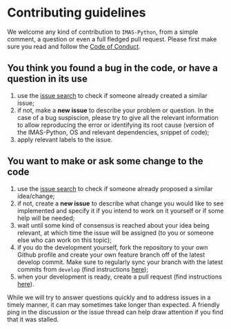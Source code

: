 # Contributing guidelines

We welcome any kind of contribution to `IMAS-Python`, 
from a simple comment, a question or even a full fledged pull 
request. 
Please first make sure you read and follow the 
[Code of Conduct](CODE_OF_CONDUCT.md).

## You think you found a bug in the code, or have a question in its use
1. use the [issue search](https://github.com/iterorganization/IMAS-Python/issues)
to check if someone already created a similar issue;
2. if not, make a **new issue** to describe your problem or question. 
In the case of a bug suspiscion, please try to give all the relevant 
information to allow reproducing the error or identifying 
its root cause (version of the IMAS-Python, OS and relevant 
dependencies, snippet of code);
3. apply relevant labels to the issue.

## You want to make or ask some change to the code
1. use the [issue search](https://github.com/iterorganization/IMAS-Python/issues)
to check if someone already proposed a similar idea/change;
2. if not, create a **new issue** to describe what change you would like to see 
implemented and specify it if you intend to work on it yourself or if some help 
will be needed;
3. wait until some kind of consensus is reached about your idea being relevant, 
at which time the issue will be assigned (to you or someone else who can work on 
this topic);
4. if you do the development yourself, fork the repository to your own Github 
profile and create your own feature branch off of the latest develop commit. 
Make sure to regularly sync your branch with the latest commits from `develop` 
(find instructions 
[here](https://docs.github.com/en/pull-requests/collaborating-with-pull-requests/working-with-forks/syncing-a-fork));
5. when your development is ready, create a pull request (find instructions 
[here](https://docs.github.com/en/pull-requests/collaborating-with-pull-requests/proposing-changes-to-your-work-with-pull-requests/creating-a-pull-request-from-a-fork)).


While we will try to answer questions quickly and to address issues in a timely 
manner, it can may sometimes take longer than expected. A friendly ping in the 
discussion or the issue thread can help draw attention if you find that it was 
stalled.
